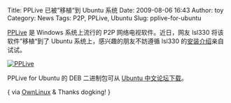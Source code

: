 Title: PPLive 已被”移植“到 Ubuntu 系统
Date: 2009-08-06 16:43
Author: toy
Category: News
Tags: P2P, PPLive, Ubuntu
Slug: pplive-for-ubuntu

[PPLive](http://www.pplive.com/zh-cn/download.htm) 是 Windows
系统上流行的 P2P 网络电视软件。近日，网友 lsl330 将该软件”移植“到了
Ubuntu 系统上，感兴趣的朋友不妨遵循 lsl330
的[安装介绍](http://forum.ubuntu.org.cn/viewtopic.php?f=73&t=219084)亲自试试。

[![PPLive](http://i.linuxtoy.org/images/2009/08/pplive-thumb.png)](http://i.linuxtoy.org/images/2009/08/pplive.png)

PPLive for Ubuntu 的 DEB 二进制包可从 [Ubuntu
中文论坛下载](http://forum.ubuntu.org.cn/viewtopic.php?f=73&t=219084)。

{ via
[OwnLinux](http://www.ownlinux.cn/2009/08/06/pplive-for-ubuntu-linux-deb.html)
& Thanks dogking! }
